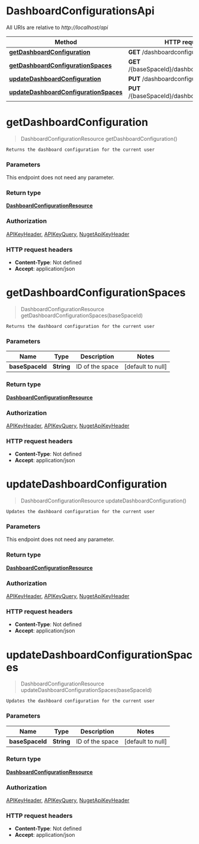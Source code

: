 # DashboardConfigurationsApi

All URIs are relative to *http://localhost/api*

Method | HTTP request | Description
------------- | ------------- | -------------
[**getDashboardConfiguration**](DashboardConfigurationsApi.md#getDashboardConfiguration) | **GET** /dashboardconfiguration | 
[**getDashboardConfigurationSpaces**](DashboardConfigurationsApi.md#getDashboardConfigurationSpaces) | **GET** /{baseSpaceId}/dashboardconfiguration | 
[**updateDashboardConfiguration**](DashboardConfigurationsApi.md#updateDashboardConfiguration) | **PUT** /dashboardconfiguration | 
[**updateDashboardConfigurationSpaces**](DashboardConfigurationsApi.md#updateDashboardConfigurationSpaces) | **PUT** /{baseSpaceId}/dashboardconfiguration | 


<a name="getDashboardConfiguration"></a>
# **getDashboardConfiguration**
> DashboardConfigurationResource getDashboardConfiguration()



    Returns the dashboard configuration for the current user

### Parameters
This endpoint does not need any parameter.

### Return type

[**DashboardConfigurationResource**](../model/DashboardConfigurationResource.md)

### Authorization

[APIKeyHeader](../README.md#APIKeyHeader), [APIKeyQuery](../README.md#APIKeyQuery), [NugetApiKeyHeader](../README.md#NugetApiKeyHeader)

### HTTP request headers

- **Content-Type**: Not defined
- **Accept**: application/json

<a name="getDashboardConfigurationSpaces"></a>
# **getDashboardConfigurationSpaces**
> DashboardConfigurationResource getDashboardConfigurationSpaces(baseSpaceId)



    Returns the dashboard configuration for the current user

### Parameters

Name | Type | Description  | Notes
------------- | ------------- | ------------- | -------------
 **baseSpaceId** | **String**| ID of the space | [default to null]

### Return type

[**DashboardConfigurationResource**](../model/DashboardConfigurationResource.md)

### Authorization

[APIKeyHeader](../README.md#APIKeyHeader), [APIKeyQuery](../README.md#APIKeyQuery), [NugetApiKeyHeader](../README.md#NugetApiKeyHeader)

### HTTP request headers

- **Content-Type**: Not defined
- **Accept**: application/json

<a name="updateDashboardConfiguration"></a>
# **updateDashboardConfiguration**
> DashboardConfigurationResource updateDashboardConfiguration()



    Updates the dashboard configuration for the current user

### Parameters
This endpoint does not need any parameter.

### Return type

[**DashboardConfigurationResource**](../model/DashboardConfigurationResource.md)

### Authorization

[APIKeyHeader](../README.md#APIKeyHeader), [APIKeyQuery](../README.md#APIKeyQuery), [NugetApiKeyHeader](../README.md#NugetApiKeyHeader)

### HTTP request headers

- **Content-Type**: Not defined
- **Accept**: application/json

<a name="updateDashboardConfigurationSpaces"></a>
# **updateDashboardConfigurationSpaces**
> DashboardConfigurationResource updateDashboardConfigurationSpaces(baseSpaceId)



    Updates the dashboard configuration for the current user

### Parameters

Name | Type | Description  | Notes
------------- | ------------- | ------------- | -------------
 **baseSpaceId** | **String**| ID of the space | [default to null]

### Return type

[**DashboardConfigurationResource**](../model/DashboardConfigurationResource.md)

### Authorization

[APIKeyHeader](../README.md#APIKeyHeader), [APIKeyQuery](../README.md#APIKeyQuery), [NugetApiKeyHeader](../README.md#NugetApiKeyHeader)

### HTTP request headers

- **Content-Type**: Not defined
- **Accept**: application/json

